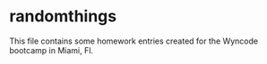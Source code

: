 # randomthings
This file contains some homework entries created for the Wyncode bootcamp in Miami, Fl.
